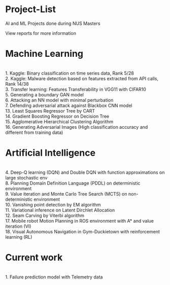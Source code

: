 # Project-List
AI and ML Projects done during NUS Masters

View reports for more information

# Machine Learning

<br />1. Kaggle: Binary classification on time series data, Rank 5/28
<br />2.  Kaggle: Malware detection based on features extracted from API calls, Rank 14/38
<br />3.	Transfer learning: Features Transferability in VGG11 with CIFAR10
<br />5.	Generating a boundary GAN model
<br />6.  Attacking an NN model with minimal perturbation
<br />7.  Defending adversarial attack against Blackbox CNN model
<br />13.	Least Squares Regressor Tree by CART
<br />14.	Gradient Boosting Regressor on Decision Tree
<br />15.	Agglomerative Hierarchical Clustering Algorithm
<br />16.	Generating Adversarial Images (High classification accuracy and different from training data)

# Artificial Intelligence

<br />4.	Deep-Q learning (DQN) and Double DQN with function approximations on large stochastic env
<br />8.	Planning Domain Definition Language (PDDL) on deterministic environment
<br />9.	Value iteration and Monte Carlo Tree Search (MCTS) on non-deterministic environment
<br />10.	Vanishing point detection by EM algorithm
<br />11.	Variational inference on Latent Dirchlet Allocation
<br />12.	Seam Carving by Viterbi algorithm
<br />17. Mobile robot Motion Planning in ROS environment with A* and value iteration (VI)
<br />18. Visual Autonomous Navigation in Gym-Duckietown with reinforcement learning (RL)

# Current work
<br />1. Failure prediction model with Telemetry data
